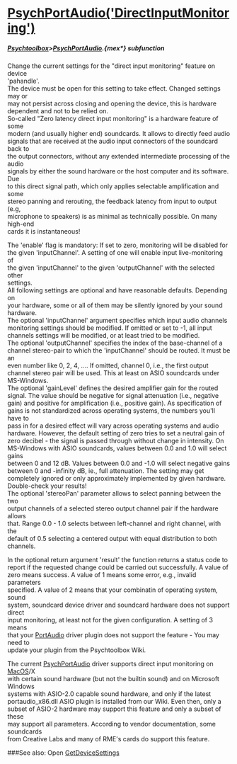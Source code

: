 # [PsychPortAudio('DirectInputMonitoring')](PsychPortAudio-DirectInputMonitoring) 
##### [Psychtoolbox](Pyschtoolbox)>[PsychPortAudio](PsychPortAudio).{mex*} subfunction


Change the current settings for the "direct input monitoring" feature on device  
'pahandle'.  
The device must be open for this setting to take effect. Changed settings may or  
may not persist across closing and opening the device, this is hardware  
dependent and not to be relied on.  
So-called "Zero latency direct input monitoring" is a hardware feature of some  
modern (and usually higher end) soundcards. It allows to directly feed audio  
signals that are received at the audio input connectors of the soundcard back to  
the output connectors, without any extended intermediate processing of the audio  
signals by either the sound hardware or the host computer and its software. Due  
to this direct signal path, which only applies selectable amplification and some  
stereo panning and rerouting, the feedback latency from input to output (e.g,  
microphone to speakers) is as minimal as technically possible. On many high-end  
cards it is instantaneous!  
  
The 'enable' flag is mandatory: If set to zero, monitoring will be disabled for  
the given 'inputChannel'. A setting of one will enable input live-monitoring of  
the given 'inputChannel' to the given 'outputChannel' with the selected other  
settings.  
All following settings are optional and have reasonable defaults. Depending on  
your hardware, some or all of them may be silently ignored by your sound  
hardware.  
The optional 'inputChannel' argument specifies which input audio channels  
monitoring settings should be modified. If omitted or set to -1, all input  
channels settings will be modified, or at least tried to be modified.  
The optional 'outputChannel' specifies the index of the base-channel of a  
channel stereo-pair to which the 'inputChannel' should be routed. It must be an  
even number like 0, 2, 4, .... If omitted, channel 0, i.e., the first output  
channel stereo pair will be used. This at least on ASIO soundcards under  
MS-Windows.  
The optional 'gainLevel' defines the desired amplifier gain for the routed  
signal. The value should be negative for signal attenuation (i.e., negative  
gain) and positive for amplification (i.e., positive gain). As specification of  
gains is not standardized across operating systems, the numbers you'll have to  
pass in for a desired effect will vary across operating systems and audio  
hardware. However, the default setting of zero tries to set a neutral gain of  
zero decibel - the signal is passed through without change in intensity. On  
MS-Windows with ASIO soundcards, values between 0.0 and 1.0 will select gains  
between 0 and 12 dB. Values between 0.0 and -1.0 will select negative gains  
between 0 and -infinity dB, ie., full attenuation. The setting may get  
completely ignored or only approximately implemented by given hardware.  
Double-check your results!  
The optional 'stereoPan' parameter allows to select panning between the two  
output channels of a selected stereo output channel pair if the hardware allows  
that. Range 0.0 - 1.0 selects between left-channel and right channel, with the  
default of 0.5 selecting a centered output with equal distribution to both  
channels.  
  
In the optional return argument 'result' the function returns a status code to  
report if the requested change could be carried out successfully. A value of  
zero means success. A value of 1 means some error, e.g., invalid parameters  
specified. A value of 2 means that your combinatin of operating system, sound  
system, soundcard device driver and soundcard hardware does not support direct  
input monitoring, at least not for the given configuration. A setting of 3 means  
that your [PortAudio](PortAudio) driver plugin does not support the feature - You may need to  
update your plugin from the Psychtoolbox Wiki.  
  
The current [PsychPortAudio](PsychPortAudio) driver supports direct input monitoring on [MacOS](MacOS)/X  
with certain sound hardware (but not the builtin sound) and on Microsoft Windows  
systems with ASIO-2.0 capable sound hardware, and only if the latest  
portaudio\_x86.dll ASIO plugin is installed from our Wiki. Even then, only a  
subset of ASIO-2 hardware may support this feature and only a subset of these  
may support all parameters. According to vendor documentation, some soundcards  
from Creative Labs and many of RME's cards do support this feature.  
  
  


###See also:
Open [GetDeviceSettings](PsychPortAudio-GetDeviceSettings) 
